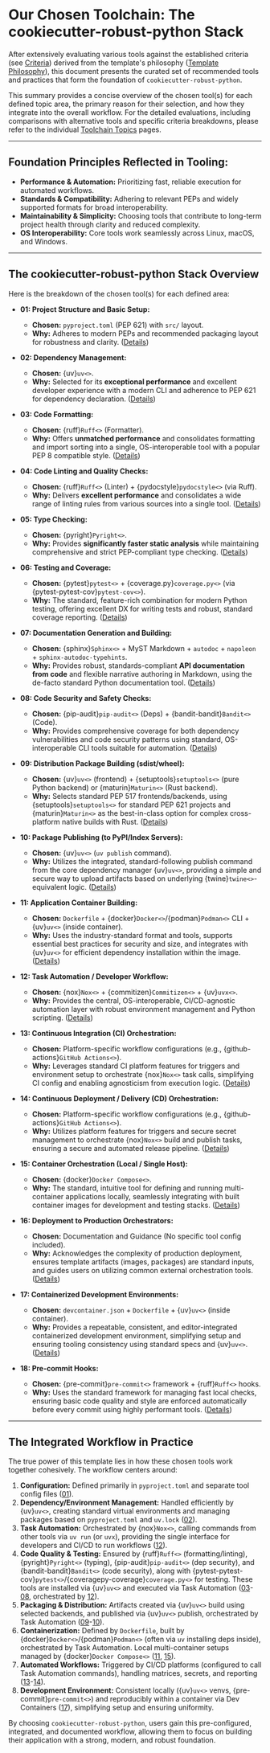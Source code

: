 # Our Chosen Toolchain: The cookiecutter-robust-python Stack

After extensively evaluating various tools against the established criteria (see [Criteria](criteria.md)) derived from the template's philosophy ([Template Philosophy](philosophy.md)), this document presents the curated set of recommended tools and practices that form the foundation of `cookiecutter-robust-python`.

This summary provides a concise overview of the chosen tool(s) for each defined topic area, the primary reason for their selection, and how they integrate into the overall workflow. For the detailed evaluations, including comparisons with alternative tools and specific criteria breakdowns, please refer to the individual [Toolchain Topics](topics/index.md) pages.

---

## Foundation Principles Reflected in Tooling:

- **Performance & Automation:** Prioritizing fast, reliable execution for automated workflows.
- **Standards & Compatibility:** Adhering to relevant PEPs and widely supported formats for broad interoperability.
- **Maintainability & Simplicity:** Choosing tools that contribute to long-term project health through clarity and reduced complexity.
- **OS Interoperability:** Core tools work seamlessly across Linux, macOS, and Windows.

---

## The cookiecutter-robust-python Stack Overview

Here is the breakdown of the chosen tool(s) for each defined area:

- **01: Project Structure and Basic Setup:**

  - **Chosen:** `pyproject.toml` (PEP 621) with `src/` layout.
  - **Why:** Adheres to modern PEPs and recommended packaging layout for robustness and clarity. ([Details](topics/01_project-structure.md))

- **02: Dependency Management:**

  - **Chosen:** {uv}`uv<>`.
  - **Why:** Selected for its **exceptional performance** and excellent developer experience with a modern CLI and adherence to PEP 621 for dependency declaration. ([Details](topics/02_dependency-management.md))

- **03: Code Formatting:**

  - **Chosen:** {ruff}`Ruff<>` (Formatter).
  - **Why:** Offers **unmatched performance** and consolidates formatting and import sorting into a single, OS-interoperable tool with a popular PEP 8 compatible style. ([Details](topics/03_code-formatting.md))

- **04: Code Linting and Quality Checks:**

  - **Chosen:** {ruff}`Ruff<>` (Linter) + {pydocstyle}`pydocstyle<>` (via Ruff).
  - **Why:** Delivers **excellent performance** and consolidates a wide range of linting rules from various sources into a single tool. ([Details](topics/04_code-linting.md))

- **05: Type Checking:**

  - **Chosen:** {pyright}`Pyright<>`.
  - **Why:** Provides **significantly faster static analysis** while maintaining comprehensive and strict PEP-compliant type checking. ([Details](topics/05_type-checking.md))

- **06: Testing and Coverage:**

  - **Chosen:** {pytest}`pytest<>` + {coverage.py}`coverage.py<>` (via {pytest-pytest-cov}`pytest-cov<>`).
  - **Why:** The standard, feature-rich combination for modern Python testing, offering excellent DX for writing tests and robust, standard coverage reporting. ([Details](topics/06_testing-coverage.md))

- **07: Documentation Generation and Building:**

  - **Chosen:** {sphinx}`Sphinx<>` + MyST Markdown + `autodoc` + `napoleon` + `sphinx-autodoc-typehints`.
  - **Why:** Provides robust, standards-compliant **API documentation from code** and flexible narrative authoring in Markdown, using the de-facto standard Python documentation tool. ([Details](topics/07_documentation.md))

- **08: Code Security and Safety Checks:**

  - **Chosen:** {pip-audit}`pip-audit<>` (Deps) + {bandit-bandit}`Bandit<>` (Code).
  - **Why:** Provides comprehensive coverage for both dependency vulnerabilities and code security patterns using standard, OS-interoperable CLI tools suitable for automation. ([Details](topics/08_security-checks.md))

- **09: Distribution Package Building (sdist/wheel):**

  - **Chosen:** {uv}`uv<>` (frontend) + {setuptools}`setuptools<>` (pure Python backend) or {maturin}`Maturin<>` (Rust backend).
  - **Why:** Selects standard PEP 517 frontends/backends, using {setuptools}`setuptools<>` for standard PEP 621 projects and {maturin}`Maturin<>` as the best-in-class option for complex cross-platform native builds with Rust. ([Details](topics/09_packaging-build.md))

- **10: Package Publishing (to PyPI/Index Servers):**

  - **Chosen:** {uv}`uv<>` (`uv publish` command).
  - **Why:** Utilizes the integrated, standard-following publish command from the core dependency manager {uv}`uv<>`, providing a simple and secure way to upload artifacts based on underlying {twine}`twine<>`-equivalent logic. ([Details](topics/10_packaging-publish.md))

- **11: Application Container Building:**

  - **Chosen:** `Dockerfile` + {docker}`Docker<>`/{podman}`Podman<>` CLI + {uv}`uv<>` (inside container).
  - **Why:** Uses the industry-standard format and tools, supports essential best practices for security and size, and integrates with {uv}`uv<>` for efficient dependency installation within the image. ([Details](topics/11_container-build.md))

- **12: Task Automation / Developer Workflow:**

  - **Chosen:** {nox}`Nox<>` + {commitizen}`Commitizen<>` + {uv}`uvx<>`.
  - **Why:** Provides the central, OS-interoperable, CI/CD-agnostic automation layer with robust environment management and Python scripting. ([Details](topics/12_task-automation.md))

- **13: Continuous Integration (CI) Orchestration:**

  - **Chosen:** Platform-specific workflow configurations (e.g., {github-actions}`GitHub Actions<>`).
  - **Why:** Leverages standard CI platform features for triggers and environment setup to orchestrate {nox}`Nox<>` task calls, simplifying CI config and enabling agnosticism from execution logic. ([Details](topics/13_ci-orchestration.md))

- **14: Continuous Deployment / Delivery (CD) Orchestration:**

  - **Chosen:** Platform-specific workflow configurations (e.g., {github-actions}`GitHub Actions<>`).
  - **Why:** Utilizes platform features for triggers and secure secret management to orchestrate {nox}`Nox<>` build and publish tasks, ensuring a secure and automated release pipeline. ([Details](topics/14_cd-orchestration.md))

- **15: Container Orchestration (Local / Single Host):**

  - **Chosen:** {docker}`Docker Compose<>`.
  - **Why:** The standard, intuitive tool for defining and running multi-container applications locally, seamlessly integrating with built container images for development and testing stacks. ([Details](topics/15_compose-local.md))

- **16: Deployment to Production Orchestrators:**

  - **Chosen:** Documentation and Guidance (No specific tool config included).
  - **Why:** Acknowledges the complexity of production deployment, ensures template artifacts (images, packages) are standard inputs, and guides users on utilizing common external orchestration tools. ([Details](topics/16_prod-deploy-guidance.md))

- **17: Containerized Development Environments:**

  - **Chosen:** `devcontainer.json` + `Dockerfile` + {uv}`uv<>` (inside container).
  - **Why:** Provides a repeatable, consistent, and editor-integrated containerized development environment, simplifying setup and ensuring tooling consistency using standard specs and {uv}`uv<>`. ([Details](topics/17_dev-containers.md))

- **18: Pre-commit Hooks:**
  - **Chosen:** {pre-commit}`pre-commit<>` framework + {ruff}`Ruff<>` hooks.
  - **Why:** Uses the standard framework for managing fast local checks, ensuring basic code quality and style are enforced automatically before every commit using highly performant tools. ([Details](topics/18_pre-commit-hooks.md))

---

## The Integrated Workflow in Practice

The true power of this template lies in how these chosen tools work together cohesively. The workflow centers around:

1.  **Configuration:** Defined primarily in `pyproject.toml` and separate tool config files ([01](topics/01_project-structure.md)).
2.  **Dependency/Environment Management:** Handled efficiently by {uv}`uv<>`, creating standard virtual environments and managing packages based on `pyproject.toml` and `uv.lock` ([02](topics/02_dependency-management.md)).
3.  **Task Automation:** Orchestrated by {nox}`Nox<>`, calling commands from other tools via `uv run` (or `uvx`), providing the single interface for developers and CI/CD to run workflows ([12](topics/12_task-automation.md)).
4.  **Code Quality & Testing:** Ensured by {ruff}`Ruff<>` (formatting/linting), {pyright}`Pyright<>` (typing), {pip-audit}`pip-audit<>` (dep security), and {bandit-bandit}`Bandit<>` (code security), along with {pytest-pytest-cov}`pytest<>`/{coveragepy-coverage}`coverage.py<>` for testing. These tools are installed via {uv}`uv<>` and executed via Task Automation ([03](topics/03_code-formatting.md)-[08](topics/08_security-checks.md), orchestrated by [12](topics/12_task-automation.md)).
5.  **Packaging & Distribution:** Artifacts created via {uv}`uv<>` build using selected backends, and published via {uv}`uv<>` publish, orchestrated by Task Automation ([09](topics/09_packaging-build.md)-[10](topics/10_packaging-publish.md)).
6.  **Containerization:** Defined by `Dockerfile`, built by {docker}`Docker<>`/{podman}`Podman<>` (often via `uv` installing deps inside), orchestrated by Task Automation. Local multi-container setups managed by {docker}`Docker Compose<>` ([11](topics/11_container-build.md), [15](topics/15_compose-local.md)).
7.  **Automated Workflows:** Triggered by CI/CD platforms (configured to call Task Automation commands), handling matrices, secrets, and reporting ([13](topics/13_ci-orchestration.md)-[14](topics/14_cd-orchestration.md)).
8.  **Development Environment:** Consistent locally ({uv}`uv<>` venvs, {pre-commit}`pre-commit<>`) and reproducibly within a container via Dev Containers ([17](topics/17_dev-containers.md)), simplifying setup and ensuring uniformity.

By choosing `cookiecutter-robust-python`, users gain this pre-configured, integrated, and documented workflow, allowing them to focus on building their application with a strong, modern, and robust foundation.
